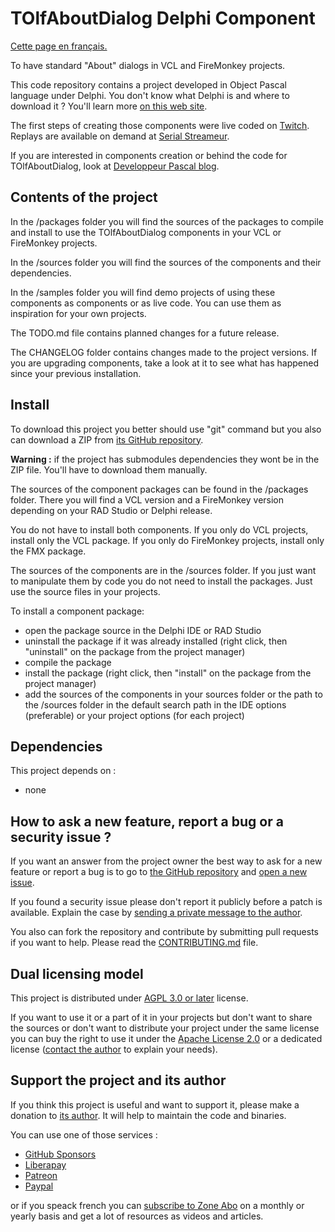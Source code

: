 # TOlfAboutDialog Delphi Component

[Cette page en français.](LISEZMOI.md)

To have standard "About" dialogs in VCL and FireMonkey projects.

This code repository contains a project developed in Object Pascal language under Delphi. You don't know what Delphi is and where to download it ? You'll learn more [on this web site](https://delphi-resources.developpeur-pascal.fr/).

The first steps of creating those components were live coded on [Twitch](https://www.twitch.tv/patrickpremartin). Replays are available on demand at [Serial Streameur](https://serialstreameur.fr/boite-de-dialogue-a-propos-composant-delphi-vcl-et-fmx.html).

If you are interested in components creation or behind the code for TOlfAboutDialog, look at [Developpeur Pascal blog](https://developpeur-pascal.fr/boite-de-dialogue-a-propos-de.html).

## Contents of the project

In the /packages folder you will find the sources of the packages to compile and install to use the TOlfAboutDialog components in your VCL or FireMonkey projects.

In the /sources folder you will find the sources of the components and their dependencies.

In the /samples folder you will find demo projects of using these components as components or as live code. You can use them as inspiration for your own projects.

The TODO.md file contains planned changes for a future release.

The CHANGELOG folder contains changes made to the project versions. If you are upgrading components, take a look at it to see what has happened since your previous installation.

## Install

To download this project you better should use "git" command but you also can download a ZIP from [its GitHub repository](https://github.com/DeveloppeurPascal/AboutDialog-Delphi-Component).

**Warning :** if the project has submodules dependencies they wont be in the ZIP file. You'll have to download them manually.

The sources of the component packages can be found in the /packages folder. There you will find a VCL version and a FireMonkey version depending on your RAD Studio or Delphi release.

You do not have to install both components. If you only do VCL projects, install only the VCL package. If you only do FireMonkey projects, install only the FMX package.

The sources of the components are in the /sources folder. If you just want to manipulate them by code you do not need to install the packages. Just use the source files in your projects.

To install a component package:
- open the package source in the Delphi IDE or RAD Studio
- uninstall the package if it was already installed (right click, then "uninstall" on the package from the project manager)
- compile the package
- install the package (right click, then "install" on the package from the project manager)
- add the sources of the components in your sources folder or the path to the /sources folder in the default search path in the IDE options (preferable) or your project options (for each project)

## Dependencies

This project depends on :

* none

## How to ask a new feature, report a bug or a security issue ?

If you want an answer from the project owner the best way to ask for a new feature or report a bug is to go to [the GitHub repository](https://github.com/DeveloppeurPascal/AboutDialog-Delphi-Component) and [open a new issue](https://github.com/DeveloppeurPascal/AboutDialog-Delphi-Component/issues).

If you found a security issue please don't report it publicly before a patch is available. Explain the case by [sending a private message to the author](https://developpeur-pascal.fr/nous-contacter.php).

You also can fork the repository and contribute by submitting pull requests if you want to help. Please read the [CONTRIBUTING.md](CONTRIBUTING.md) file.

## Dual licensing model

This project is distributed under [AGPL 3.0 or later](https://choosealicense.com/licenses/agpl-3.0/) license.

If you want to use it or a part of it in your projects but don't want to share the sources or don't want to distribute your project under the same license you can buy the right to use it under the [Apache License 2.0](https://choosealicense.com/licenses/apache-2.0/) or a dedicated license ([contact the author](https://developpeur-pascal.fr/nous-contacter.php) to explain your needs).

## Support the project and its author

If you think this project is useful and want to support it, please make a donation to [its author](https://github.com/DeveloppeurPascal). It will help to maintain the code and binaries.

You can use one of those services :

* [GitHub Sponsors](https://github.com/sponsors/DeveloppeurPascal)
* [Liberapay](https://liberapay.com/PatrickPremartin)
* [Patreon](https://www.patreon.com/patrickpremartin)
* [Paypal](https://www.paypal.com/paypalme/patrickpremartin)

or if you speack french you can [subscribe to Zone Abo](https://zone-abo.fr/nos-abonnements.php) on a monthly or yearly basis and get a lot of resources as videos and articles.
